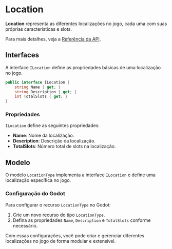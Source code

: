 # Location

**Location** representa as diferentes localizações no jogo, cada uma com suas próprias características e slots.

Para mais detalhes, veja a [Referência da API](../../api/DiceRolling.Locations.md).

## Interfaces

A interface `ILocation` define as propriedades básicas de uma localização no jogo.

```csharp
public interface ILocation {
    string Name { get; }
    string Description { get; }
    int TotalSlots { get; }
}
```

### Propriedades

`ILocation` define as seguintes propriedades:

- **Name**: Nome da localização.
- **Description**: Descrição da localização.
- **TotalSlots**: Número total de slots na localização.

## Modelo

O modelo `LocationType` implementa a interface `ILocation` e define uma localização específica no jogo.

### Configuração do Godot

Para configurar o recurso `LocationType` no Godot:

1. Crie um novo recurso do tipo `LocationType`.
2. Defina as propriedades `Name`, `Description` e `TotalSlots` conforme necessário.

Com essas configurações, você pode criar e gerenciar diferentes localizações no jogo de forma modular e extensível.

